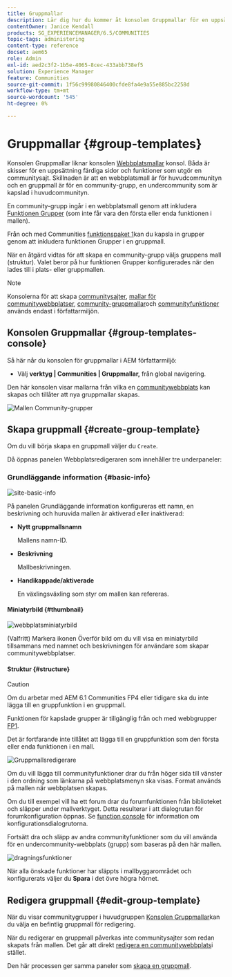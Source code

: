 ```yaml
---
title: Gruppmallar
description: Lär dig hur du kommer åt konsolen Gruppmallar för en uppsättning förkopplade sidor och funktioner som utgör en communityplats.
contentOwner: Janice Kendall
products: SG_EXPERIENCEMANAGER/6.5/COMMUNITIES
topic-tags: administering
content-type: reference
docset: aem65
role: Admin
exl-id: aed2c3f2-1b5e-4065-8cec-433abb738ef5
solution: Experience Manager
feature: Communities
source-git-commit: 1f56c99980846400cfde8fa4e9a55e885bc2258d
workflow-type: tm+mt
source-wordcount: '545'
ht-degree: 0%

---
```


# Gruppmallar {#group-templates}

Konsolen Gruppmallar liknar konsolen [Webbplatsmallar](/help/communities/sites.md) konsol. Båda är skisser för en uppsättning färdiga sidor och funktioner som utgör en communitysajt. Skillnaden är att en webbplatsmall är för huvudcommunityn och en gruppmall är för en community-grupp, en undercommunity som är kapslad i huvudcommunityn.

En community-grupp ingår i en webbplatsmall genom att inkludera [Funktionen Grupper](/help/communities/functions.md#groups-function) (som inte får vara den första eller enda funktionen i mallen).

Från och med Communities [funktionspaket 1](/help/communities/deploy-communities.md#latestfeaturepack)kan du kapsla in grupper genom att inkludera funktionen Grupper i en gruppmall.

När en åtgärd vidtas för att skapa en community-grupp väljs gruppens mall (struktur). Valet beror på hur funktionen Grupper konfigurerades när den lades till i plats- eller gruppmallen.

>[!NOTE]
>
>Konsolerna för att skapa [communitysajter](/help/communities/sites-console.md), [mallar för communitywebbplatser](/help/communities/sites.md), [community-gruppmallar](/help/communities/tools-groups.md)och [communityfunktioner](/help/communities/functions.md) används endast i författarmiljön.

## Konsolen Gruppmallar {#group-templates-console}

Så här når du konsolen för gruppmallar i AEM författarmiljö:

* Välj **verktyg | Communities | Gruppmallar,** från global navigering.

Den här konsolen visar mallarna från vilka en [communitywebbplats](/help/communities/sites-console.md) kan skapas och tillåter att nya gruppmallar skapas.

![Mallen Community-grupper](assets/groups-template.png)

## Skapa gruppmall {#create-group-template}

Om du vill börja skapa en gruppmall väljer du `Create`.

Då öppnas panelen Webbplatsredigeraren som innehåller tre underpaneler:

### Grundläggande information {#basic-info}

![site-basic-info](assets/site-basic-info.png)

På panelen Grundläggande information konfigureras ett namn, en beskrivning och huruvida mallen är aktiverad eller inaktiverad:

* **Nytt gruppmallsnamn**

  Mallens namn-ID.

* **Beskrivning**

  Mallbeskrivningen.

* **Handikappade/aktiverade**

  En växlingsväxling som styr om mallen kan refereras.

#### Miniatyrbild {#thumbnail}

![webbplatsminiatyrbild](assets/site-thumbnail.png)

(Valfritt) Markera ikonen Överför bild om du vill visa en miniatyrbild tillsammans med namnet och beskrivningen för användare som skapar communitywebbplatser.

#### Struktur {#structure}

>[!CAUTION]
>
>Om du arbetar med AEM 6.1 Communities FP4 eller tidigare ska du inte lägga till en gruppfunktion i en gruppmall.
>
>Funktionen för kapslade grupper är tillgänglig från och med webbgrupper [FP1](/help/communities/communities.md#latestfeaturepack).
>
>Det är fortfarande inte tillåtet att lägga till en gruppfunktion som den första eller enda funktionen i en mall.

![Gruppmallsredigerare](assets/template-editor.png)

Om du vill lägga till communityfunktioner drar du från höger sida till vänster i den ordning som länkarna på webbplatsmenyn ska visas. Format används på mallen när webbplatsen skapas.

Om du till exempel vill ha ett forum drar du forumfunktionen från biblioteket och släpper under mallverktyget. Detta resulterar i att dialogrutan för forumkonfiguration öppnas. Se [function console](/help/communities/functions.md) för information om konfigurationsdialogrutorna.

Fortsätt dra och släpp av andra communityfunktioner som du vill använda för en undercommunity-webbplats (grupp) som baseras på den här mallen.

![dragningsfunktioner](assets/dragfunctions.png)

När alla önskade funktioner har släppts i mallbyggarområdet och konfigurerats väljer du **Spara** i det övre högra hörnet.

## Redigera gruppmall {#edit-group-template}

När du visar communitygrupper i huvudgruppen [Konsolen Gruppmallar](#group-templates-console)kan du välja en befintlig gruppmall för redigering.

När du redigerar en gruppmall påverkas inte communitysajter som redan skapats från mallen. Det går att direkt [redigera en communitywebbplats](/help/communities/sites-console.md#modify-structure)i stället.

Den här processen ger samma paneler som [skapa en gruppmall](#create-group-template).
